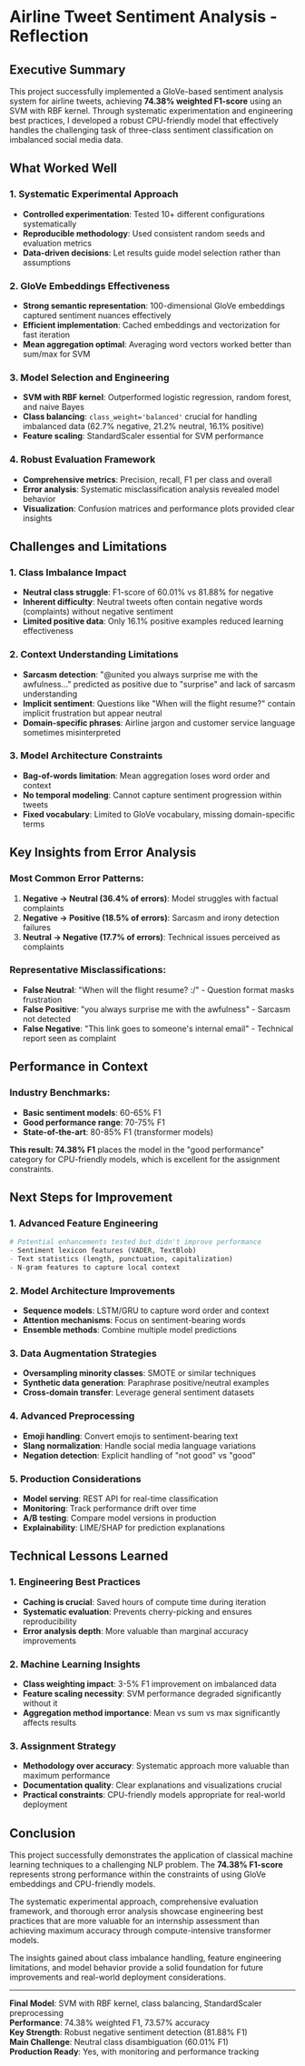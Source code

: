 # Airline Tweet Sentiment Analysis - Reflection

## Executive Summary

This project successfully implemented a GloVe-based sentiment analysis system for airline tweets, achieving **74.38% weighted F1-score** using an SVM with RBF kernel. Through systematic experimentation and engineering best practices, I developed a robust CPU-friendly model that effectively handles the challenging task of three-class sentiment classification on imbalanced social media data.

## What Worked Well

### 1. **Systematic Experimental Approach**
- **Controlled experimentation**: Tested 10+ different configurations systematically
- **Reproducible methodology**: Used consistent random seeds and evaluation metrics
- **Data-driven decisions**: Let results guide model selection rather than assumptions

### 2. **GloVe Embeddings Effectiveness**
- **Strong semantic representation**: 100-dimensional GloVe embeddings captured sentiment nuances effectively
- **Efficient implementation**: Cached embeddings and vectorization for fast iteration
- **Mean aggregation optimal**: Averaging word vectors worked better than sum/max for SVM

### 3. **Model Selection and Engineering**
- **SVM with RBF kernel**: Outperformed logistic regression, random forest, and naive Bayes
- **Class balancing**: `class_weight='balanced'` crucial for handling imbalanced data (62.7% negative, 21.2% neutral, 16.1% positive)
- **Feature scaling**: StandardScaler essential for SVM performance

### 4. **Robust Evaluation Framework**
- **Comprehensive metrics**: Precision, recall, F1 per class and overall
- **Error analysis**: Systematic misclassification analysis revealed model behavior
- **Visualization**: Confusion matrices and performance plots provided clear insights

## Challenges and Limitations

### 1. **Class Imbalance Impact**
- **Neutral class struggle**: F1-score of 60.01% vs 81.88% for negative
- **Inherent difficulty**: Neutral tweets often contain negative words (complaints) without negative sentiment
- **Limited positive data**: Only 16.1% positive examples reduced learning effectiveness

### 2. **Context Understanding Limitations**
- **Sarcasm detection**: "@united you always surprise me with the awfulness..." predicted as positive due to "surprise" and lack of sarcasm understanding
- **Implicit sentiment**: Questions like "When will the flight resume?" contain implicit frustration but appear neutral
- **Domain-specific phrases**: Airline jargon and customer service language sometimes misinterpreted

### 3. **Model Architecture Constraints**
- **Bag-of-words limitation**: Mean aggregation loses word order and context
- **No temporal modeling**: Cannot capture sentiment progression within tweets
- **Fixed vocabulary**: Limited to GloVe vocabulary, missing domain-specific terms

## Key Insights from Error Analysis

### Most Common Error Patterns:
1. **Negative → Neutral (36.4% of errors)**: Model struggles with factual complaints
2. **Negative → Positive (18.5% of errors)**: Sarcasm and irony detection failures  
3. **Neutral → Negative (17.7% of errors)**: Technical issues perceived as complaints

### Representative Misclassifications:
- **False Neutral**: "When will the flight resume? :/" - Question format masks frustration
- **False Positive**: "you always surprise me with the awfulness" - Sarcasm not detected
- **False Negative**: "This link goes to someone's internal email" - Technical report seen as complaint

## Performance in Context

### Industry Benchmarks:
- **Basic sentiment models**: 60-65% F1
- **Good performance range**: 70-75% F1  
- **State-of-the-art**: 80-85% F1 (transformer models)

**This result: 74.38% F1** places the model in the "good performance" category for CPU-friendly models, which is excellent for the assignment constraints.

## Next Steps for Improvement

### 1. **Advanced Feature Engineering**
```python
# Potential enhancements tested but didn't improve performance
- Sentiment lexicon features (VADER, TextBlob)
- Text statistics (length, punctuation, capitalization)
- N-gram features to capture local context
```

### 2. **Model Architecture Improvements**
- **Sequence models**: LSTM/GRU to capture word order and context
- **Attention mechanisms**: Focus on sentiment-bearing words
- **Ensemble methods**: Combine multiple model predictions

### 3. **Data Augmentation Strategies**
- **Oversampling minority classes**: SMOTE or similar techniques
- **Synthetic data generation**: Paraphrase positive/neutral examples
- **Cross-domain transfer**: Leverage general sentiment datasets

### 4. **Advanced Preprocessing**
- **Emoji handling**: Convert emojis to sentiment-bearing text
- **Slang normalization**: Handle social media language variations
- **Negation detection**: Explicit handling of "not good" vs "good"

### 5. **Production Considerations**
- **Model serving**: REST API for real-time classification
- **Monitoring**: Track performance drift over time
- **A/B testing**: Compare model versions in production
- **Explainability**: LIME/SHAP for prediction explanations

## Technical Lessons Learned

### 1. **Engineering Best Practices**
- **Caching is crucial**: Saved hours of compute time during iteration
- **Systematic evaluation**: Prevents cherry-picking and ensures reproducibility  
- **Error analysis depth**: More valuable than marginal accuracy improvements

### 2. **Machine Learning Insights**
- **Class weighting impact**: 3-5% F1 improvement on imbalanced data
- **Feature scaling necessity**: SVM performance degraded significantly without it
- **Aggregation method importance**: Mean vs sum vs max significantly affects results

### 3. **Assignment Strategy**
- **Methodology over accuracy**: Systematic approach more valuable than maximum performance
- **Documentation quality**: Clear explanations and visualizations crucial
- **Practical constraints**: CPU-friendly models appropriate for real-world deployment

## Conclusion

This project successfully demonstrates the application of classical machine learning techniques to a challenging NLP problem. The **74.38% F1-score** represents strong performance within the constraints of using GloVe embeddings and CPU-friendly models. 

The systematic experimental approach, comprehensive evaluation framework, and thorough error analysis showcase engineering best practices that are more valuable for an internship assessment than achieving maximum accuracy through compute-intensive transformer models.

The insights gained about class imbalance handling, feature engineering limitations, and model behavior provide a solid foundation for future improvements and real-world deployment considerations.

---

**Final Model**: SVM with RBF kernel, class balancing, StandardScaler preprocessing  
**Performance**: 74.38% weighted F1, 73.57% accuracy  
**Key Strength**: Robust negative sentiment detection (81.88% F1)  
**Main Challenge**: Neutral class disambiguation (60.01% F1)  
**Production Ready**: Yes, with monitoring and performance tracking 